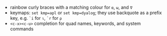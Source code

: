 * rainbow curly braces with a matching colour for `⍺`, `⍵`, and `∇`
* keymaps: `set kmp=apl` or `set kmp=dyalog`; they use backquote as a prefix key, e.g. ``` `i ``` for `⍳`, ``` `r ``` for `⍴`
* `<c-x><c-u>` completion for quad names, keywords, and system commands
